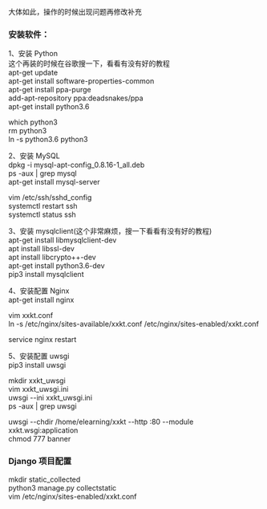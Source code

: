 
大体如此，操作的时候出现问题再修改补充

### 安装软件：

1、安装 Python  
这个再装的时候在谷歌搜一下，看看有没有好的教程  
apt-get update  
apt-get install software-properties-common  
apt-get install ppa-purge  
add-apt-repository ppa:deadsnakes/ppa  
apt-get install python3.6  

which python3  
rm python3  
ln -s python3.6 python3  

2、安装 MySQL  
dpkg -i mysql-apt-config_0.8.16-1_all.deb  
ps -aux | grep mysql  
apt-get install mysql-server  

vim /etc/ssh/sshd_config  
systemctl restart ssh  
systemctl status ssh  


3、安装 mysqlclient(这个非常麻烦，搜一下看看有没有好的教程)  
apt-get install libmysqlclient-dev  
apt install libssl-dev  
apt install libcrypto++-dev   
apt-get install python3.6-dev  
pip3 install mysqlclient  


4、安装配置 Nginx  
apt-get install nginx

vim xxkt.conf  
ln -s /etc/nginx/sites-available/xxkt.conf /etc/nginx/sites-enabled/xxkt.conf  

service nginx restart

5、安装配置 uwsgi  
pip3 install uwsgi  

mkdir xxkt_uwsgi  
vim xxkt_uwsgi.ini  
uwsgi --ini xxkt_uwsgi.ini   
ps -aux | grep uwsgi  

uwsgi --chdir /home/elearning/xxkt --http :80 --module xxkt.wsgi:application  
chmod 777 banner  


### Django 项目配置  

mkdir static_collected  
python3 manage.py collectstatic  
vim /etc/nginx/sites-enabled/xxkt.conf   



